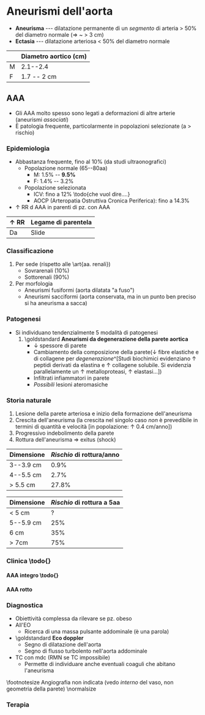 # Aneurismi dell'aorta
- __Aneurisma__ --- dilatazione permanente di un _segmento_ di arteria > 50% del diametro normale (⇒ ~ > 3 cm)
- __Ectasia__ --- dilatazione arteriosa < 50% del diametro normale

| | Diametro aortico (cm) |
|-|-|
| M | 2.1--2.4 |
| F | 1.7 -- 2 cm

## AAA
- Gli AAA molto spesso sono legati a deformazioni di altre arterie (aneurismi _associati_)
- È patologia frequente, particolarmente in popolazioni selezionate (a > rischio)

### Epidemiologia
- Abbastanza frequente, fino al 10% (da studi ultraonografici)
	- Popolazione normale (65--80aa)
		- M: 1.5% -- __9.5%__
		- F: 1.4% -- 3.2%
	- Popolazione selezionata
		- ICV: fino a 12% \todo{che vuol dire....}
		- AOCP (Arteropatia Ostruttiva Cronica Periferica): fino a 14.3%
- ↑ RR d AAA in parenti di pz. con AAA

| ↑ RR | Legame di parentela|
|-|-|
|Da| Slide |

### Classificazione
1. Per sede (rispetto alle \art{aa. renali})
	- Sovrarenali (10%)
	- Sottorenali (90%)
2. Per morfologia
	- Aneurismi fusiformi (aorta dilatata "a fuso")
	- Aneurismi sacciformi (aorta conservata, ma in un punto ben preciso si ha aneurisma a sacca)

### Patogenesi
- Si individuano tendenzialmente 5 modalità di patogenesi
	1. \goldstandard __Aneurismi da degenerazione della parete aortica__
		- ↓ spessore di parete
		- Cambiamento della composizione della parete(↓ fibre elastiche e di collagene per _degenerazione_^[Studi biochimici evidenziano ↑ peptidi derivati da elastina e ↑ collagene solubile. Si evidenzia parallelamente un ↑ metalloproteasi, ↑ elastasi...])
		- Infiltrati infiammatori in parete
		- _Possibili_ lesioni ateromasiche

### Storia naturale
1. Lesione della parete arteriosa e inizio della formazione dell'aneurisma
2. Crescita dell'aneurisma (la crescita nel singolo caso _non_ è prevedibile in termini di quantità e velocità [in popolazione: ↑ 0.4 cm/anno])
3. Progressivo indebolimento della parete
4. Rottura dell'aneurisma ⇒ exitus (shock)

| Dimensione | _Rischio_ di rottura/anno |
|-|-|
| 3--3.9 cm | 0.9% |
| 4--5.5 cm | 2.7% |
| > 5.5 cm | 27.8% |

| Dimensione | _Rischio_ di rottura a 5aa |
|-|-|
| < 5 cm | ? |
| 5--5.9 cm | 25% |
| 6 cm | 35% |
| > 7cm | 75% |

### Clinica \todo{}

#### AAA integro \todo{}

#### AAA rotto

### Diagnostica
- Obiettività complessa da rilevare se pz. obeso
- All'EO
	- Ricerca di una massa pulsante addominale (è una parola)
- \goldstandard __Eco doppler__
	- Segno di dilatazione dell'aorta
	- Segno di flusso turbolento nell'aorta addominale
- TC con mdc (RMN se TC impossibile)
	- Permette di individuare anche eventuali coaguli che abitano l'aneurisma

\footnotesize
Angiografia non indicata (vedo _interno_ del vaso, non geometria della parete)
\normalsize

### Terapia

